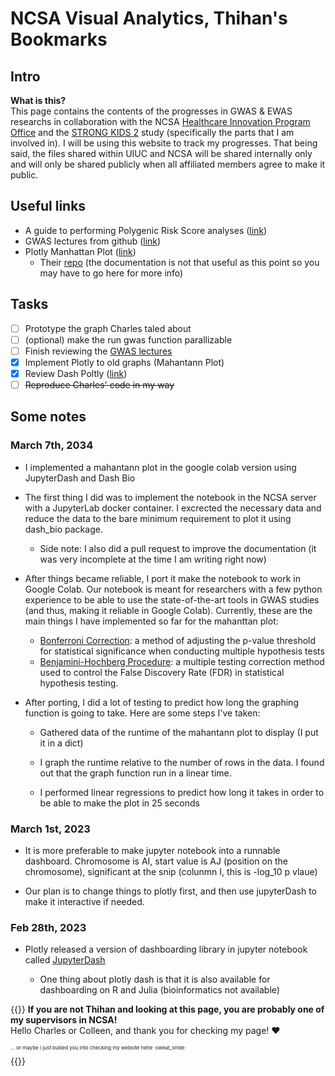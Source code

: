 # NCSA Visual Analytics, Thihan's Bookmarks

## Intro

<strong>What is this?</strong></br>
This page contains the contents of the progresses in GWAS & EWAS researchs in collaboration with the NCSA [Healthcare Innovation Program Office](https://ncsamainsite.web.illinois.edu/research/health-sciences/healthcare-innovation-program-office/) and the [STRONG KIDS 2](https://www.familyresiliency.illinois.edu/strong-kids-2-cells-society-approach-nutrition) study (specifically the parts that I am involved in). I will be using this website to track my progresses. That being said, the files shared within UIUC and NCSA will be shared internally only and will only be shared publicly when all affiliated members agree to make it public.

## Useful links

-  A guide to performing Polygenic Risk Score analyses ([link](https://www.ncbi.nlm.nih.gov/pmc/articles/PMC7612115/))
- GWAS lectures from github ([link](https://github.com/timeu/gwas-lecture)) 
-  Plotly Manhattan Plot ([link](https://plotly.com/python/manhattan-plot/))
    - Their [repo](https://github.com/plotly/dash-bio/blob/master/dash_bio/component_factory/_manhattan.py) (the documentation is not that useful as this point so you may have to go here for more info)

## Tasks
-  [ ] Prototype the graph Charles taled about
-  [ ] (optional) make the run gwas function parallizable
-  [ ] Finish reviewing the [GWAS lectures](https://github.com/timeu/gwas-lecture) 
-  [X] Implement Plotly to old graphs (Mahantann Plot)
-  [X] Review Dash Poltly ([link](https://www.youtube.com/watch?v=hSPmj7mK6ng&t=93s))
-  [ ] ~~Reproduce Charles' code in my way~~ 

## Some notes

### March 7th, 2034

- I implemented a mahantann plot in the google colab version using JupyterDash and Dash Bio

- The first thing I did was to implement the notebook in the NCSA server with a JupyterLab docker container. I excrected the necessary data and reduce the data to the bare minimum requirement to plot it using dash_bio package.
  - Side note: I also did a pull request to improve the documentation (it was very incomplete at the time I am writing right now)

- After things became reliable, I port it make the notebook to work in Google Colab. Our notebook is meant for researchers with a few python experience to be able to use the state-of-the-art tools in GWAS studies (and thus, making it reliable in Google Colab). Currently, these are the main things I have implemented so far for the mahanttan plot:
  - [Bonferroni Correction](https://en.wikipedia.org/wiki/Bonferroni_correction): a method of adjusting the p-value threshold for statistical significance when conducting multiple hypothesis tests
  - [Benjamini-Hochberg Procedure](https://www.statology.org/benjamini-hochberg-procedure/): a multiple testing correction method used to control the False Discovery Rate (FDR) in statistical hypothesis testing.

- After porting, I did a lot of testing to predict how long the graphing function is going to take. Here are some steps I've taken:
  - Gathered data of the runtime of the mahantann plot to display (I put it in a dict)

  - I graph the runtime relative to the number of rows in the data. I found out that the graph function run in a linear time.

  - I performed linear regressions to predict how long it takes in order to be able to make the plot in 25 seconds

### March 1st, 2023

- It is more preferable to make jupyter notebook into a runnable dashboard. Chromosome is AI, start value is AJ (position on the chromosome), significant at the snip (colunmn I, this is -log_10 p vlaue)

- Our plan is to change things to plotly first, and then use jupyterDash to make it interactive if needed.

### Feb 28th, 2023

- Plotly released a version of dashboarding library in jupyter notebook called [JupyterDash](https://medium.com/plotly/introducing-jupyterdash-811f1f57c02e)

  - One thing about plotly dash is that it is also available for dashboarding on R and Julia (bioinformatics not available)

{{<typeit>}}
<strong>If you are not Thihan and looking at this page, you are probably one of my supervisors in NCSA!</strong> </br>
Hello Charles or Colleen, and thank you for checking my page! :heart: </br>
<p style="font-size: 8px">... or maybe I just bullied you into checking my website hehe :sweat_smile: </p>
{{</typeit>}}
